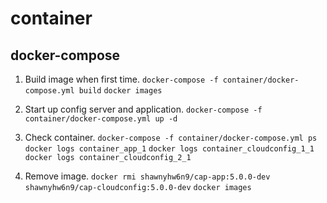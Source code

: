 # container
## docker-compose

1. Build image when first time.
`docker-compose -f container/docker-compose.yml build`
`docker images`

2. Start up config server and application.
`docker-compose -f container/docker-compose.yml up -d`

3. Check container.
`docker-compose -f container/docker-compose.yml ps`
`docker logs container_app_1`
`docker logs container_cloudconfig_1_1`
`docker logs container_cloudconfig_2_1`

4. Remove image.
`docker rmi shawnyhw6n9/cap-app:5.0.0-dev shawnyhw6n9/cap-cloudconfig:5.0.0-dev`
`docker images`